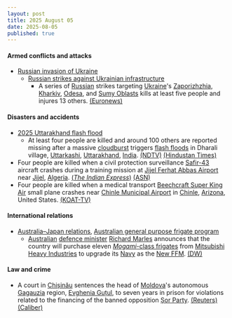 ```yaml
---
layout: post
title: 2025 August 05
date: 2025-08-05
published: true
---
```



#### Armed conflicts and attacks

* [Russian invasion of Ukraine](https://en.wikipedia.org/wiki/Russian_invasion_of_Ukraine "Russian invasion of Ukraine")
  * [Russian strikes against Ukrainian infrastructure](https://en.wikipedia.org/wiki/Russian_strikes_against_Ukrainian_infrastructure_%282022%E2%80%93present%29 "Russian strikes against Ukrainian infrastructure (2022–present)")
    * A series of [Russian](https://en.wikipedia.org/wiki/Russia "Russia") strikes targeting [Ukraine](https://en.wikipedia.org/wiki/Ukraine "Ukraine")'s [Zaporizhzhia](https://en.wikipedia.org/wiki/Zaporizhzhia_Oblast "Zaporizhzhia Oblast"), [Kharkiv](https://en.wikipedia.org/wiki/Kharkiv_Oblast "Kharkiv Oblast"), [Odesa](https://en.wikipedia.org/wiki/Odesa_Oblast "Odesa Oblast"), and [Sumy Oblasts](https://en.wikipedia.org/wiki/Sumy_Oblast "Sumy Oblast") kills at least five people and injures 13 others. [(Euronews)](https://www.euronews.com/my-europe/2025/08/05/at-least-five-killed-in-intense-russian-strikes-hit-kharkiv-and-zaporizhzhia-regions)

#### Disasters and accidents

* [2025 Uttarakhand flash flood](https://en.wikipedia.org/wiki/2025_Uttarakhand_flash_flood "2025 Uttarakhand flash flood")
  * At least four people are killed and around 100 others are reported missing after a massive [cloudburst](https://en.wikipedia.org/wiki/Cloudburst "Cloudburst") triggers [flash floods](https://en.wikipedia.org/wiki/Flash_flood "Flash flood") in Dharali village, [Uttarkashi](https://en.wikipedia.org/wiki/Uttarkashi "Uttarkashi"), [Uttarakhand](https://en.wikipedia.org/wiki/Uttarakhand "Uttarakhand"), [India](https://en.wikipedia.org/wiki/India "India"). [(NDTV)](https://www.news18.com/amp/india/uttarkashi-flash-flood-sdrf-ndrf-deployed-after-cloudburst-in-dharali-many-feared-trapped-9485812.html) [(Hindustan Times)](https://www.hindustantimes.com/india-news/uttarkashi-cloudburst-live-updates-uttarakhand-flashflood-dharali-cloud-burst-rescue-harsil-missing-dead-army-101754386714845.html?id=101754413436226&utm_source=ht_site_copyURL&utm_medium=social&utm_campaign=ht_site)
* Four people are killed when a civil protection surveillance [Safir-43](https://en.wikipedia.org/wiki/Zl%C3%ADn_Z_43 "Zlín Z 43") aircraft crashes during a training mission at [Jijel Ferhat Abbas Airport](https://en.wikipedia.org/wiki/Jijel_Ferhat_Abbas_Airport "Jijel Ferhat Abbas Airport") near [Jijel](https://en.wikipedia.org/wiki/Jijel "Jijel"), [Algeria](https://en.wikipedia.org/wiki/Algeria "Algeria"). [(*The Indian Express*)](https://indianexpress.com/article/world/4-people-killed-in-plane-crash-at-algerian-airport-10171926/) [(ASN)](https://asn.flightsafety.org/wikibase/534529)
* Four people are killed when a medical transport [Beechcraft Super King Air](https://en.wikipedia.org/wiki/Beechcraft_Super_King_Air "Beechcraft Super King Air") small plane crashes near [Chinle Municipal Airport](https://en.wikipedia.org/wiki/Chinle_Municipal_Airport "Chinle Municipal Airport") in [Chinle](https://en.wikipedia.org/wiki/Chinle%2C_Arizona "Chinle, Arizona"), [Arizona](https://en.wikipedia.org/wiki/Arizona "Arizona"), United States. [(KOAT-TV)](https://www.koat.com/article/arizona-deadly-airplane-crash-chinle/65607971)

#### International relations

* [Australia–Japan relations](https://en.wikipedia.org/wiki/Australia%E2%80%93Japan_relations "Australia–Japan relations"), [Australian general purpose frigate program](https://en.wikipedia.org/wiki/Australian_general_purpose_frigate_program "Australian general purpose frigate program")
  * [Australian](https://en.wikipedia.org/wiki/Australia "Australia") [defence minister](https://en.wikipedia.org/wiki/Minister_for_Defence_%28Australia%29 "Minister for Defence (Australia)") [Richard Marles](https://en.wikipedia.org/wiki/Richard_Marles "Richard Marles") announces that the country will purchase eleven [*Mogami*-class frigates](https://en.wikipedia.org/wiki/Mogami-class_frigate "Mogami-class frigate") from [Mitsubishi Heavy Industries](https://en.wikipedia.org/wiki/Mitsubishi_Heavy_Industries "Mitsubishi Heavy Industries") to upgrade its [Navy](https://en.wikipedia.org/wiki/Australian_Navy "Australian Navy") as the [New FFM](https://en.wikipedia.org/wiki/New_FFM "New FFM"). [(DW)](https://www.dw.com/en/australia-to-buy-11-advanced-warships-from-japan/a-73528732)

#### Law and crime

* A court in [Chișinău](https://en.wikipedia.org/wiki/Chi%C8%99in%C4%83u "Chișinău") sentences the head of [Moldova](https://en.wikipedia.org/wiki/Moldova "Moldova")'s autonomous [Gagauzia](https://en.wikipedia.org/wiki/Gagauzia "Gagauzia") region, [Evghenia Guțul](https://en.wikipedia.org/wiki/Evghenia_Gu%C8%9Bul "Evghenia Guțul"), to seven years in prison for violations related to the financing of the banned opposition [Șor Party](https://en.wikipedia.org/wiki/%C8%98or_Party "Șor Party"). [(Reuters)](https://www.reuters.com/world/europe/moldovan-regional-leader-jailed-aiding-russian-meddling-2025-08-05/) [(Caliber)](https://caliber.az/en/post/moldova-jails-gagauzia-governor-for-7-years)
